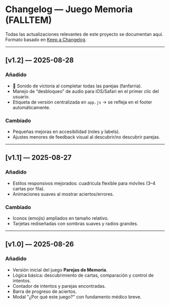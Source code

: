 # Changelog — Juego Memoria (FALLTEM)

Todas las actualizaciones relevantes de este proyecto se documentan aquí.  
Formato basado en [Keep a Changelog](https://keepachangelog.com/es-ES/1.0.0/).

---

## [v1.2] — 2025-08-28
### Añadido
- 🎵 Sonido de victoria al completar todas las parejas (fanfarria).
- Manejo de “desbloqueo” de audio para iOS/Safari en el primer clic del usuario.
- Etiqueta de versión centralizada en `app.js` → se refleja en el footer automáticamente.

### Cambiado
- Pequeñas mejoras en accesibilidad (roles y labels).
- Ajustes menores de feedback visual al descubrir/no descubrir parejas.

---

## [v1.1] — 2025-08-27
### Añadido
- Estilos responsivos mejorados: cuadrícula flexible para móviles (3–4 cartas por fila).
- Animaciones suaves al mostrar aciertos/errores.

### Cambiado
- Iconos (emojis) ampliados en tamaño relativo.
- Tarjetas rediseñadas con sombras suaves y radios grandes.

---

## [v1.0] — 2025-08-26
### Añadido
- Versión inicial del juego **Parejas de Memoria**.
- Lógica básica: descubrimiento de cartas, comparación y control de intentos.
- Contador de intentos y parejas encontradas.
- Barra de progreso de aciertos.
- Modal "¿Por qué este juego?" con fundamento médico breve.
